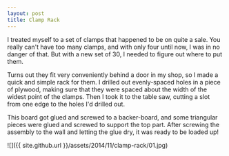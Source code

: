 ```yaml
---
layout: post
title: Clamp Rack
---
```

I treated myself to a set of clamps that happened to be on quite a sale. You
really can't have too many clamps, and with only four until now, I was in no
danger of that. But with a new set of 30, I needed to figure out where to put
them.

Turns out they fit very conveniently behind a door in my shop, so I made a quick
and simple rack for them. I drilled out evenly-spaced holes in a piece of
plywood, making sure that they were spaced about the width of the widest point
of the clamps. Then I took it to the table saw, cutting a slot from one edge to
the holes I'd drilled out.

This board got glued and screwed to a backer-board, and some triangular pieces
were glued and screwed to support the top part. After screwing the assembly to
the wall and letting the glue dry, it was ready to be loaded up!

![]({{ site.github.url }}/assets/2014/11/clamp-rack/01.jpg)
